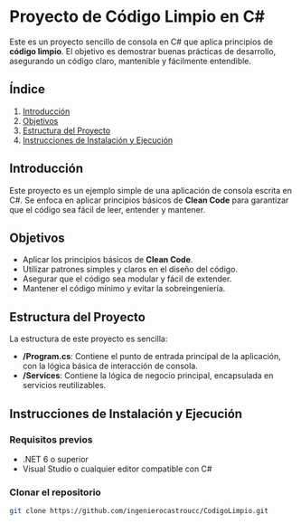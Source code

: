 # Proyecto de Código Limpio en C#

Este es un proyecto sencillo de consola en C# que aplica principios de **código limpio**. El objetivo es demostrar buenas prácticas de desarrollo, asegurando un código claro, mantenible y fácilmente entendible.

## Índice  
1. [Introducción](#introducción)  
2. [Objetivos](#objetivos)  
3. [Estructura del Proyecto](#estructura-del-proyecto)  
4. [Instrucciones de Instalación y Ejecución](#instrucciones-de-instalación-y-ejecución)

## Introducción  
Este proyecto es un ejemplo simple de una aplicación de consola escrita en C#. Se enfoca en aplicar principios básicos de **Clean Code** para garantizar que el código sea fácil de leer, entender y mantener.

## Objetivos

- Aplicar los principios básicos de **Clean Code**.
- Utilizar patrones simples y claros en el diseño del código.
- Asegurar que el código sea modular y fácil de extender.
- Mantener el código mínimo y evitar la sobreingeniería.

## Estructura del Proyecto

La estructura de este proyecto es sencilla:

- **/Program.cs**: Contiene el punto de entrada principal de la aplicación, con la lógica básica de interacción de consola.
- **/Services**: Contiene la lógica de negocio principal, encapsulada en servicios reutilizables.

## Instrucciones de Instalación y Ejecución  

### Requisitos previos
- .NET 6 o superior
- Visual Studio o cualquier editor compatible con C#

### Clonar el repositorio

```bash
git clone https://github.com/ingenierocastroucc/CodigoLimpio.git